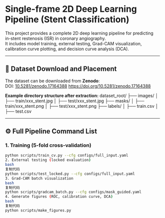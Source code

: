 # Single-frame 2D Deep Learning Pipeline (Stent Classification)

This project provides a complete 2D deep learning pipeline for predicting in-stent restenosis (ISR) in coronary angiography.  
It includes model training, external testing, Grad-CAM visualization, calibration curve plotting, and decision curve analysis (DCA).

---

## 📂 Dataset Download and Placement
The dataset can be downloaded from **Zenodo**:  
DOI: [10.5281/zenodo.17164388](https://doi.org/10.5281/zenodo.17164388)
https://doi.org/10.5281/zenodo.17164388

**Example directory structure after extraction:**
dataset_root/
├── images/
│ ├── train/xxx_stent.jpg
│ ├── test/xxx_stent.jpg
├── masks/
│ ├── train/xxx_stent.png
│ ├── test/xxx_stent.png
├── labels/
│ ├── train.csv
│ ├── test.csv



---

## ⚙️ Full Pipeline Command List

### 1. Training (5-fold cross-validation)
```bash
python scripts/train_cv.py --cfg configs/full_input.yaml
2. External testing (locked evaluation)
bash
复制代码
python scripts/test_locked.py --cfg configs/full_input.yaml
3. Grad-CAM batch visualization
bash
复制代码
python scripts/gradcam_batch.py --cfg configs/mask_guided.yaml
4. Generate figures (ROC, calibration curve, DCA)
bash
复制代码
python scripts/make_figures.py
